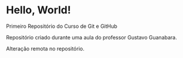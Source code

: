 # Hello, World!
 Primeiro Repositório do Curso de Git e GitHub

Repositório criado durante uma aula do professor Gustavo Guanabara.

Alteração remota no repositório.
